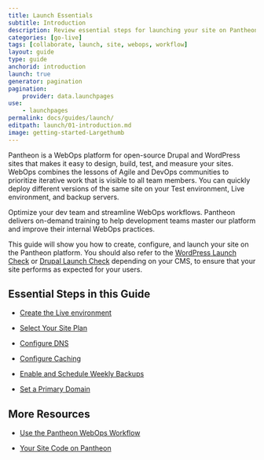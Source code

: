 ```yaml
---
title: Launch Essentials
subtitle: Introduction
description: Review essential steps for launching your site on Pantheon.
categories: [go-live]
tags: [collaborate, launch, site, webops, workflow]
layout: guide
type: guide
anchorid: introduction
launch: true
generator: pagination
pagination:
    provider: data.launchpages
use:
    - launchpages
permalink: docs/guides/launch/
editpath: launch/01-introduction.md
image: getting-started-Largethumb
---
```


Pantheon is a WebOps platform for open-source Drupal and WordPress sites that makes it easy to design, build, test, and measure your sites. WebOps combines the lessons of Agile and DevOps communities to prioritize iterative work that is visible to all team members. You can quickly deploy different versions of the same site on your Test environment, Live environment, and backup servers.

<Enablement title="Get WebOps Training" link="https://pantheon.io/learn-pantheon?docs">

Optimize your dev team and streamline WebOps workflows. Pantheon delivers on-demand training to help development teams master our platform and improve their internal WebOps practices.

</Enablement>

This guide will show you how to create, configure, and launch your site on the Pantheon platform. You should also refer to the [WordPress Launch Check](/guides/wordpress-pantheon/wordpress-launch-check) or [Drupal Launch Check](/drupal-launch-check/) depending on your CMS, to ensure that your site performs as expected for your users.

## Essential Steps in this Guide

- [Create the Live environment](/guides/quickstart/create-test-live/)

- [Select Your Site Plan](/guides/launch/plans/)

- [Configure DNS](/guides/launch/domains/)

- [Configure Caching](/guides/global-cdn/global-cdn-caching/)

- [Enable and Schedule Weekly Backups](/guides/launch/launch-check/)

- [Set a Primary Domain](/guides/launch/redirects/)


## More Resources

- [Use the Pantheon WebOps Workflow](/pantheon-workflow)

- [Your Site Code on Pantheon](/code)